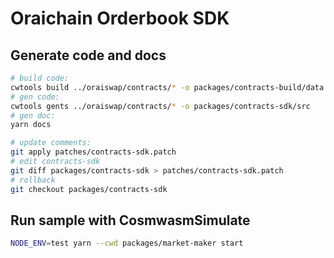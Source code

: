 # Oraichain Orderbook SDK

## Generate code and docs

```bash
# build code:
cwtools build ../oraiswap/contracts/* -o packages/contracts-build/data
# gen code:
cwtools gents ../oraiswap/contracts/* -o packages/contracts-sdk/src
# gen doc:
yarn docs

# update comments:
git apply patches/contracts-sdk.patch
# edit contracts-sdk
git diff packages/contracts-sdk > patches/contracts-sdk.patch
# rollback
git checkout packages/contracts-sdk
```

## Run sample with CosmwasmSimulate

```bash
NODE_ENV=test yarn --cwd packages/market-maker start
```
